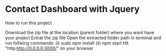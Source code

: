 # Contact Dashboard with Jquery

How to run this project

Download the zip file at the location (parent folder) where you want have your project
Extrat the zip file
Open the extracted folder path in terminal and run follwing commands: 
(i) sudo npm install (ii) npm start
Hit "http:http://0.0.0.0:3000/" on your browser